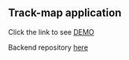 ## Track-map application

Click the link to see [DEMO](https://oleksandr-rohatnov.github.io/app-track-map/)

Backend repository [here](https://github.com/Oleksandr-Rohatnov/app-track-map-backend)
